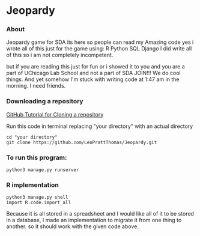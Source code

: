 # Jeopardy
### About
 Jeopardy game for SDA its here so people can read my Amazing code
yes i wrote all of this just for the game using:
    R
    Python
    SQL
    Django
I did write all of this so i am not completely incompetent.

but if you are reading this just for fun or i showed it to you and you are a part of UChicago Lab School and not a part of SDA JOIN!!! We do cool things. 
And yet somehow I'm stuck with writing code at 1:47 am in the morning. I need friends.

### Downloading a repository

<a href = "https://docs.github.com/en/repositories/creating-and-managing-repositories/cloning-a-repository"> GitHub Tutorial for Cloning a repository </a>

Run this code in terminal replacing "your directory" with an actual directory 
```
cd "your directory"
git clone https://github.com/LeoPrattThomas/Jeopardy.git
```

### To run this program:
```
python3 manage.py runserver
```
### R implementation
```
python3 manage.py shell
import R.code.import_all
```

Because it is all stored in a spreadsheet and I would like all of it to be stored in a database, I made an implementation to migrate it from one thing to another. so it should work with the given code above.




